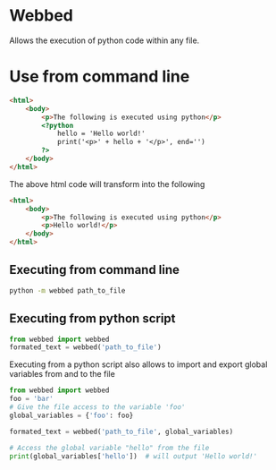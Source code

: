 # Webbed
Allows the execution of python code within any file.

# Use from command line

```html
<html>
    <body>
        <p>The following is executed using python</p>
        <?python
            hello = 'Hello world!'
            print('<p>' + hello + '</p>', end='')
        ?>
    </body>
</html>
```

The above html code will transform into the following
```html
<html>
    <body>
        <p>The following is executed using python</p>
        <p>Hello world!</p>
    </body>
</html>
```

## Executing from command line
 
```sh
python -m webbed path_to_file
```

## Executing from python script

```python
from webbed import webbed
formated_text = webbed('path_to_file')
```

Executing from a python script also allows to import and export global variables from and to
the file
```python
from webbed import webbed
foo = 'bar'
# Give the file access to the variable 'foo'
global_variables = {'foo': foo}  

formated_text = webbed('path_to_file', global_variables)

# Access the global variable "hello" from the file
print(global_variables['hello'])  # will output 'Hello world!'
```

